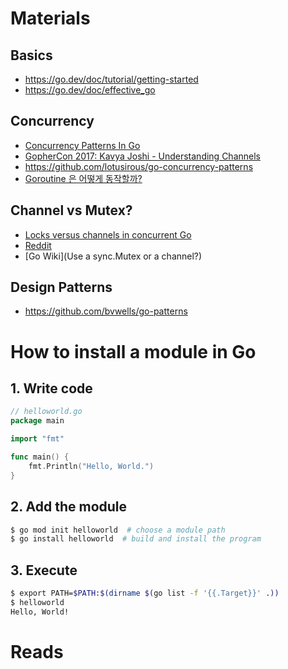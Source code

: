 # Materials

## Basics
- https://go.dev/doc/tutorial/getting-started
- https://go.dev/doc/effective_go

## Concurrency
- [Concurrency Patterns In Go](https://youtu.be/YEKjSzIwAdA)
- [GopherCon 2017: Kavya Joshi - Understanding Channels](https://youtu.be/KBZlN0izeiY)
- https://github.com/lotusirous/go-concurrency-patterns
- [Goroutine 은 어떻게 동작할까?](https://sungjunyoung.github.io/posts/how-goroutine-works/)

## Channel vs Mutex?
- [Locks versus channels in concurrent Go](https://opensource.com/article/18/7/locks-versus-channels-concurrent-go)
- [Reddit](https://www.reddit.com/r/golang/comments/m3oys6/comment/gqsbr8t/?utm_source=share&utm_medium=web2x&context=3)
- [Go Wiki](Use a sync.Mutex or a channel?)

## Design Patterns
- https://github.com/bvwells/go-patterns

# How to install a module in Go

## 1. Write code
```go
// helloworld.go
package main

import "fmt"

func main() {
    fmt.Println("Hello, World.")
}
```

## 2. Add the module
```bash
$ go mod init helloworld  # choose a module path
$ go install helloworld  # build and install the program
```

## 3. Execute
```bash
$ export PATH=$PATH:$(dirname $(go list -f '{{.Target}}' .))
$ helloworld
Hello, World!
```

# Reads

